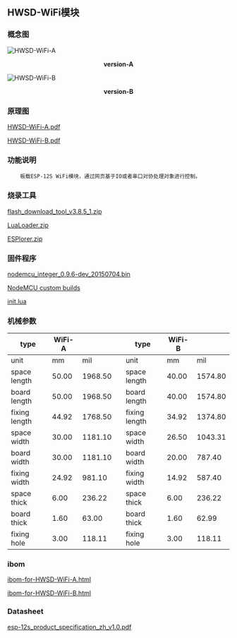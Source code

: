 ## HWSD-WiFi模块

### 概念图

![HWSD-WiFi-A](HWSD-WiFi-A.PNG)

<center><strong>version-A</strong></center>

![HWSD-WiFi-B](HWSD-WiFi-B.PNG)

<center><strong>version-B</strong></center>

### 原理图

 [HWSD-WiFi-A.pdf](HWSD-WiFi-A.pdf)

 [HWSD-WiFi-B.pdf](HWSD-WiFi-B.pdf)

### 功能说明

		板载ESP-12S WiFi模块，通过网页基于IO或者串口对协处理对象进行控制。

### 烧录工具

 [flash_download_tool_v3.8.5_1.zip](flash_download_tool_v3.8.5_1.zip) 

 [LuaLoader.zip](LuaLoader.zip)

 [ESPlorer.zip](ESPlorer.zip) 

### 固件程序

[nodemcu_integer_0.9.6-dev_20150704.bin](nodemcu_integer_0.9.6-dev_20150704.bin) 

[NodeMCU custom builds](https://nodemcu-build.com/)

[init.lua](init.lua) 

### 机械参数

| type          | WiFi-A |         |      | type          | WiFi-B |         |
| ------------- | ------ | ------- | ---- | ------------- | ------ | ------- |
| unit          | mm     | mil     |      | unit          | mm     | mil     |
| space length  | 50.00  | 1968.50 |      | space length  | 40.00  | 1574.80 |
| board length  | 50.00  | 1968.50 |      | board length  | 40.00  | 1574.80 |
| fixing length | 44.92  | 1768.50 |      | fixing length | 34.92  | 1374.80 |
| space width   | 30.00  | 1181.10 |      | space width   | 26.50  | 1043.31 |
| board width   | 30.00  | 1181.10 |      | board width   | 20.00  | 787.40  |
| fixing width  | 24.92  | 981.10  |      | fixing width  | 14.92  | 587.40  |
| space thick   | 6.00   | 236.22  |      | space thick   | 6.00   | 236.22  |
| board thick   | 1.60   | 63.00   |      | board thick   | 1.60   | 62.99   |
| fixing hole   | 3.00   | 118.11  |      | fixing hole   | 3.00   | 118.11  |

### ibom

[ibom-for-HWSD-WiFi-A.html](ibom-for-HWSD-WiFi-A.html) 

[ibom-for-HWSD-WiFi-B.html](ibom-for-HWSD-WiFi-B.html) 

### Datasheet

 [esp-12s_product_specification_zh_v1.0.pdf](esp-12s_product_specification_zh_v1.0.pdf) 
